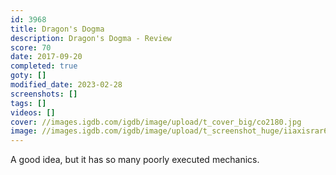 ```yaml
---
id: 3968
title: Dragon's Dogma
description: Dragon's Dogma - Review
score: 70
date: 2017-09-20
completed: true
goty: []
modified_date: 2023-02-28
screenshots: []
tags: []
videos: []
cover: //images.igdb.com/igdb/image/upload/t_cover_big/co2180.jpg
image: //images.igdb.com/igdb/image/upload/t_screenshot_huge/iiaxisrar6gzctxv84xk.jpg
---
```

A good idea, but it has so many poorly executed mechanics. 